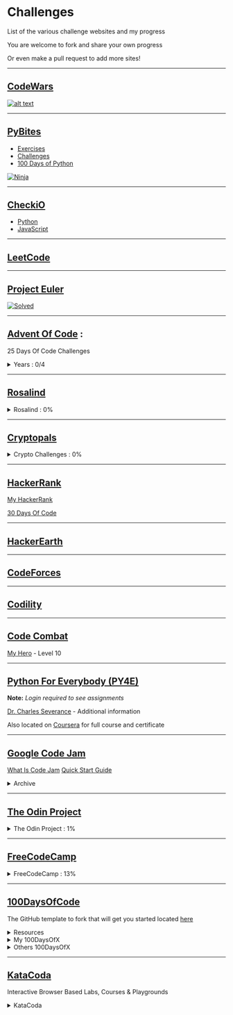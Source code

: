 # Challenges
List of the various challenge websites and my progress

You are welcome to fork and share your own progress 

Or even make a pull request to add more sites!

------

## [CodeWars](https://www.codewars.com)

[![alt text](https://www.codewars.com/users/schmjdt/badges/micro "Codewars Kyu Ranking")](https://www.codewars.com/users/schmjdt)

------

## [PyBites](https://pybit.es/)

* [Exercises](https://codechalleng.es/bites/)
* [Challenges](https://codechalleng.es/challenges/)
* [100 Days of Python](https://codechalleng.es/100days/)

[![Ninja](https://codechalleng.es/static/img/honors/white.png "PyBites Ninja White Belt")](https://codechalleng.es/badge/white)

------

## [CheckiO](https://checkio.org/)

* [Python](https://py.checkio.org/user/schmjdt/)
* [JavaScript](https://js.checkio.org/user/schmjdt/)

------

## [LeetCode](https://leetcode.com/)

------

## [Project Euler](https://projecteuler.net/)

[![Solved](https://projecteuler.net/profile/schmjdt.png "Solved")](https://projecteuler.net/archives)

------

## [Advent Of Code](https://adventofcode.com/events) : 
25 Days Of Code Challenges 

<details><summary>Years : 0/4 </summary>

*  3/25 : [2015](https://adventofcode.com/2015)
*  0/25 : [2016](https://adventofcode.com/2016)
*  0/25 : [2017](https://adventofcode.com/2017)
*  2/25 : [2018](https://adventofcode.com/2018)

</details>

------

## [Rosalind](http://rosalind.info/problems/locations/)

<details><summary>Rosalind : 0%</summary>

<details><summary>Python Village : 0%</summary>
</details>

<details><summary>Bioinformatics Stronghold : 0%</summary>
</details>

<details><summary>Bioinformatics Armory : 0%</summary>
</details>

<details><summary>Bioinformatics Textbook Track : 0%</summary>
</details>

<details><summary>Algorithmic Heights : 0%</summary>
</details>

</details>

------

## [Cryptopals](http://cryptopals.com/)

<details><summary>Crypto Challenges : 0%</summary>

*   0% : Basics
*   0% : Block crypto
*   0% : Block & stream crypto
*   0% : Stream crypto and randomness
*   0% : Diffie-Hellman and friends
*   0% : RSA and DSA
*   0% : Hashes
*   0% : Abstract Algebra

</details>

------

## [HackerRank](https://www.hackerrank.com/)

[My HackerRank](http://hr.gs/od3qdp)

[30 Days Of Code](https://www.hackerrank.com/domains/tutorials/30-days-of-code)

------

## [HackerEarth](https://www.hackerearth.com/practice/)

------

## [CodeForces](http://codeforces.com/problemset)

------

## [Codility](https://app.codility.com/programmers/)

------

## [Code Combat](https://codecombat.com/home)

[My Hero](https://codecombat.com/user/schmjdt) - Level 10

------

## [Python For Everybody (PY4E)](https://www.py4e.com/assignments)

**Note:** *Login required to see assignments*

[Dr. Charles Severance](http://dr-chuck.com/) - Additional information

Also located on [Coursera](https://www.coursera.org/learn/python?specialization=python) for full course and certificate

------

## [Google Code Jam](https://codingcompetitions.withgoogle.com/codejam)

[What Is Code Jam](https://www.youtube.com/watch?v=MYNz8PYEK9o&list=)
[Quick Start Guide](https://code.google.com/codejam/resources/quickstart-guide#gcj)

<details><summary>Archive</summary>
  
<details><summary>2019 : Live</summary>
</details>

<details><summary><a href="https://codingcompetitions.withgoogle.com/codejam/archive/2018">2018</a> : 0%</summary>
  
  *   0% : Practice Session
  *   0% : Qualification Round
  *   0% : Round 1A
  *   0% : Round 1B
  *   0% : Round 1C
  *   0% : Round 2
  *   0% : Round 3
  *   0% : World Finals
  
</details>

<details><summary><a href="https://codingcompetitions.withgoogle.com/codejam/archive/2017">2017</a> : 0%</summary>
  
  *   0% : Qualification Round
  *   0% : Round 1A
  *   0% : Round 1B
  *   0% : Round 1C
  *   0% : Round 2
  *   0% : Round 3
  *   0% : World Finals
  
</details>

<details><summary><a href="https://codingcompetitions.withgoogle.com/codejam/archive/2016">2016</a> : 0%</summary>
  
  *   0% : Qualification Round
  *   0% : Round 1A
  *   0% : Round 1B
  *   0% : Round 1C
  *   0% : Round 2
  *   0% : Round 3
  *   0% : World Finals
  
</details>

<details><summary><a href="https://codingcompetitions.withgoogle.com/codejam/archive/2015">2015</a> : 0%</summary>
  
  *   0% : Qualification Round
  *   0% : Round 1A
  *   0% : Round 1B
  *   0% : Round 1C
  *   0% : Round 2
  *   0% : Round 3
  *   0% : World Finals
  
</details>

</details>

</details>


------

## [The Odin Project](https://www.theodinproject.com)

<details><summary>The Odin Project : 1%</summary>

<details><summary>Web Development 101 : 5%</summary>
</details>

<details><summary>Ruby Programming : 0%</summary>
</details>

<details><summary>Databases : 0%</summary>
</details>

<details><summary>Ruby on Rails : 0%</summary>
</details>

<details><summary>HTML and CSS : 0%</summary>
</details>

<details><summary>Javascript : 0%</summary>
</details>

<details><summary>Getting Hired : 0%</summary>
</details>

</details>

------

## [FreeCodeCamp](https://www.freecodecamp.org/)

<details><summary>FreeCodeCamp : 13%</summary>

<details><summary>Responsive Web Design : 124/194</summary>

* 28/28 : Basic HTML and HTML5
* 44/44 : Basic CSS
* 52/52 : Applied Visual Design
* 00/22 : Applied Accessibility
* 00/04 : Responsive Web Design Principles
* 00/17 : CSS Flexbox
* 00/22 : CSS Grid
* 00/05 : Responsive Web Design Projects

</details>

<details><summary>Javascript Algorithms And Data Structures : 130/299</summary>

* 107/111 : Basic JavaScript
* 000/031 : ES6
* 000/033 : Regular Expressions
* 000/012 : Debugging
* 000/020 : Basic Data Structures
* 013/016 : Basic Algorithm Scripting
* 000/026 : Object Oriented Programming
* 000/024 : Functional Programming
* 007/021 : Intermediate Algorithm Scripting
* 003/005 : JavaScript Algorithms and Data Structures Projects

</details>

<details><summary>Front End Libraries : 29%</summary>

* 100% : Bootstrap
* 100% : jQuery
*   0% : Sass
*   0% : React
*   0% : Redux
*   0% : React and Redux
*   0% : Front End Libraries Projects

</details>

<details><summary>Data Visualization : 11%</summary>

*  34% : Data Visualization with D3
*   0% : JSON APIs and Ajax
*   0% : Data Visualization Projects

</details>

<details><summary>Apis And Microservices : 0%</summary>

*   0% : Managing Packages with Npm
*   0% : Basic Node and Express
*   0% : MongoDB and Mongoose
*   0% : Apis and Microservices Projects

</details>

<details><summary>Information Security And Quality Assurance : 0%</summary>

*   0% : Information Security with HelmetJS
*   0% : Quality Assurance and Testing with Chai
*   0% : Advanced Node and Express
*   0% : Information Security and Quality Assurance Projects

</details>

<details><summary>Coding Interview Prep : 0%</summary>

*   0% : Algorithms
*   0% : Data Structures
*   1% : Take Home Projects
*   0% : Rosetta Code
*   0% : Project Euler

</details>

</details>

------

## [100DaysOfCode](https://www.100daysofcode.com/)

The GitHub template to fork that will get you started located [here](https://github.com/kallaway/100-days-of-code)

<details><summary>Resources</summary>

* [PyBites - Article](https://pybit.es/special-100days.html)
* [Talk Python - Course](https://training.talkpython.fm/courses/explore_100days_in_python/100-days-of-code-in-python?s=pybites)
* [Talk Python - Podcast E140](https://talkpython.fm/episodes/show/140/level-up-your-python-with-100daysofcode-challenge)
* [Talk Python - Podcast E186](https://talkpython.fm/episodes/show/186/100-days-of-python-in-a-magical-universe)

</details>

<details><summary>My 100DaysOfX</summary>

* TBD

</details>

<details><summary>Others 100DaysOfX</summary>

<details><summary>100DaysOfCode</summary>

* [Kallaway](https://github.com/kallaway/100-days-kallaway-log)
* [PyBites](https://github.com/pybites/100DaysOfCode)
* [Magical Universe](https://github.com/zotroneneis/magical_universe)

</details>

</details>

------

## [KataCoda](https://katacoda.com/learn)

Interactive Browser Based Labs, Courses & Playgrounds

<details><summary>KataCoda</summary>

* 12% : [Git](https://www.katacoda.com/courses/git)

</details>
